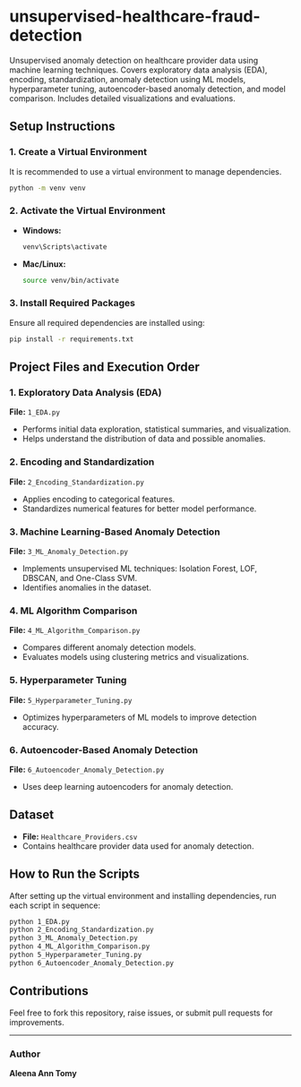 # unsupervised-healthcare-fraud-detection
Unsupervised anomaly detection on healthcare provider data using machine learning techniques. Covers exploratory data analysis (EDA), encoding, standardization, anomaly detection using ML models, hyperparameter tuning, autoencoder-based anomaly detection, and model comparison. Includes detailed visualizations and evaluations.

## Setup Instructions

### 1. Create a Virtual Environment
It is recommended to use a virtual environment to manage dependencies.

```sh
python -m venv venv
```

### 2. Activate the Virtual Environment
- **Windows:**
  ```sh
  venv\Scripts\activate
  ```
- **Mac/Linux:**
  ```sh
  source venv/bin/activate
  ```

### 3. Install Required Packages
Ensure all required dependencies are installed using:

```sh
pip install -r requirements.txt
```

## Project Files and Execution Order

### 1. Exploratory Data Analysis (EDA)
**File:** `1_EDA.py`
- Performs initial data exploration, statistical summaries, and visualization.
- Helps understand the distribution of data and possible anomalies.

### 2. Encoding and Standardization
**File:** `2_Encoding_Standardization.py`
- Applies encoding to categorical features.
- Standardizes numerical features for better model performance.

### 3. Machine Learning-Based Anomaly Detection
**File:** `3_ML_Anomaly_Detection.py`
- Implements unsupervised ML techniques: Isolation Forest, LOF, DBSCAN, and One-Class SVM.
- Identifies anomalies in the dataset.

### 4. ML Algorithm Comparison
**File:** `4_ML_Algorithm_Comparison.py`
- Compares different anomaly detection models.
- Evaluates models using clustering metrics and visualizations.

### 5. Hyperparameter Tuning
**File:** `5_Hyperparameter_Tuning.py`
- Optimizes hyperparameters of ML models to improve detection accuracy.

### 6. Autoencoder-Based Anomaly Detection
**File:** `6_Autoencoder_Anomaly_Detection.py`
- Uses deep learning autoencoders for anomaly detection.

## Dataset
- **File:** `Healthcare_Providers.csv`
- Contains healthcare provider data used for anomaly detection.


## How to Run the Scripts
After setting up the virtual environment and installing dependencies, run each script in sequence:
```sh
python 1_EDA.py
python 2_Encoding_Standardization.py
python 3_ML_Anomaly_Detection.py
python 4_ML_Algorithm_Comparison.py
python 5_Hyperparameter_Tuning.py
python 6_Autoencoder_Anomaly_Detection.py
```

## Contributions
Feel free to fork this repository, raise issues, or submit pull requests for improvements.

---
### Author
**Aleena Ann Tomy** 

